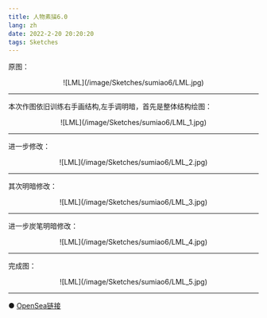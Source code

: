 ```yaml
---
title: 人物素描6.0
lang: zh
date: 2022-2-20 20:20:20
tags: Sketches
---
```


原图：

<center>![LML](/image/Sketches/sumiao6/LML.jpg)</center>

----------------------------------------  

本次作图依旧训练右手画结构,左手调明暗，首先是整体结构绘图：

<center>![LML](/image/Sketches/sumiao6/LML_1.jpg)</center>

----------------------------------------  

进一步修改：

<center>![LML](/image/Sketches/sumiao6/LML_2.jpg)</center>

----------------------------------------  

其次明暗修改：

<center>![LML](/image/Sketches/sumiao6/LML_3.jpg)</center>

----------------------------------------  

进一步炭笔明暗修改：

<center>![LML](/image/Sketches/sumiao6/LML_4.jpg)</center>

----------------------------------------  

完成图：

<center>![LML](/image/Sketches/sumiao6/LML_5.jpg)</center>

----------------------------------------  

● [OpenSea链接](https://opensea.io/assets/0x495f947276749ce646f68ac8c248420045cb7b5e/5538608732828411082250453030091092578936762873171210564831323241231023079425 "The Girl Who Is Traveling")


<nft-card
contractAddress="0x495f947276749ce646f68ac8c248420045cb7b5e"
tokenId="5538608732828411082250453030091092578936762873171210564831323241231023079425">
</nft-card>
<script src="https://unpkg.com/embeddable-nfts/dist/nft-card.min.js"></script>

